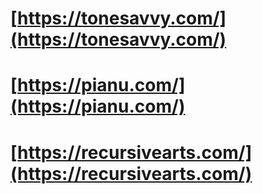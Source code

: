 # [https://tonesavvy.com/](https://tonesavvy.com/)

# [https://pianu.com/](https://pianu.com/)

# [https://recursivearts.com/](https://recursivearts.com/)